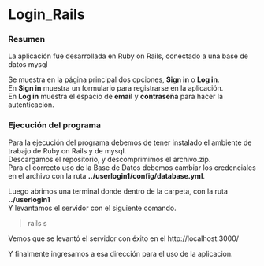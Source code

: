 # Login_Rails

### Resumen
La aplicación fue desarrollada en Ruby on Rails, conectado a una base de datos mysql

Se muestra en la página principal dos opciones, **Sign in** o **Log in**.\
En **Sign in** muestra un formulario para registrarse en la aplicación.\
En **Log in** muestra el espacio de **email** y **contraseña** para hacer la autenticación.
  
### Ejecución del programa

Para la ejecución del programa debemos de tener instalado el ambiente de trabajo de Ruby on Rails y de mysql.\
Descargamos el repositorio, y descomprimimos el archivo.zip.\
Para el correcto uso de la Base de Datos debemos cambiar los credenciales en el archivo con la ruta **../userlogin1/config/database.yml**.

Luego abrimos una terminal donde dentro de la carpeta, con la ruta **../userlogin1**\
Y levantamos el servidor con el siguiente comando.

> rails s

Vemos que se levantó el servidor con éxito en el http://localhost:3000/

Y finalmente ingresamos a esa dirección para el uso de la aplicacion.

